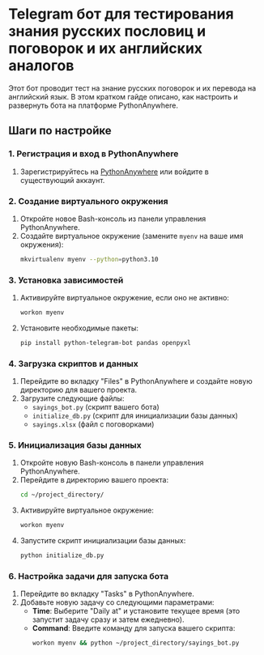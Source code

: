 # Telegram бот для тестирования знания русских пословиц и поговорок и их английских аналогов

Этот бот проводит тест на знание русских поговорок и их перевода на английский язык. В этом кратком гайде описано, как настроить и развернуть бота на платформе PythonAnywhere.

## Шаги по настройке

### 1. Регистрация и вход в PythonAnywhere
1. Зарегистрируйтесь на [PythonAnywhere](https://www.pythonanywhere.com/) или войдите в существующий аккаунт.

### 2. Создание виртуального окружения
1. Откройте новое Bash-консоль из панели управления PythonAnywhere.
2. Создайте виртуальное окружение (замените `myenv` на ваше имя окружения):
    ```bash
    mkvirtualenv myenv --python=python3.10
    ```

### 3. Установка зависимостей
1. Активируйте виртуальное окружение, если оно не активно:
    ```bash
    workon myenv
    ```
2. Установите необходимые пакеты:
    ```bash
    pip install python-telegram-bot pandas openpyxl
    ```

### 4. Загрузка скриптов и данных
1. Перейдите во вкладку "Files" в PythonAnywhere и создайте новую директорию для вашего проекта.
2. Загрузите следующие файлы:
    - `sayings_bot.py` (скрипт вашего бота)
    - `initialize_db.py` (скрипт для инициализации базы данных)
    - `sayings.xlsx` (файл с поговорками)

### 5. Инициализация базы данных
1. Откройте новую Bash-консоль в панели управления PythonAnywhere.
2. Перейдите в директорию вашего проекта:
    ```bash
    cd ~/project_directory/
    ```
3. Активируйте виртуальное окружение:
    ```bash
    workon myenv
    ```
4. Запустите скрипт инициализации базы данных:
    ```bash
    python initialize_db.py
    ```

### 6. Настройка задачи для запуска бота
1. Перейдите во вкладку "Tasks" в PythonAnywhere.
2. Добавьте новую задачу со следующими параметрами:
    - **Time**: Выберите "Daily at" и установите текущее время (это запустит задачу сразу и затем ежедневно).
    - **Command**: Введите команду для запуска вашего скрипта:
      ```bash
      workon myenv && python ~/project_directory/sayings_bot.py
      ```